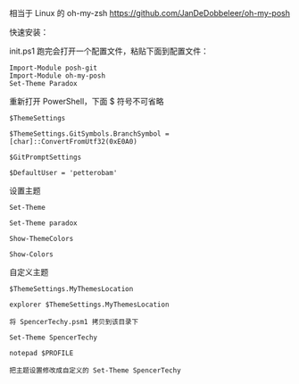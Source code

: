 相当于 Linux 的 oh-my-zsh
https://github.com/JanDeDobbeleer/oh-my-posh

快速安装：

init.ps1 跑完会打开一个配置文件，粘贴下面到配置文件：

```
Import-Module posh-git
Import-Module oh-my-posh
Set-Theme Paradox
```

重新打开 PowerShell，下面 $ 符号不可省略

```
$ThemeSettings

$ThemeSettings.GitSymbols.BranchSymbol = [char]::ConvertFromUtf32(0xE0A0)

$GitPromptSettings

$DefaultUser = 'petterobam'
```

设置主题

```
Set-Theme

Set-Theme paradox

Show-ThemeColors

Show-Colors

```

自定义主题

```
$ThemeSettings.MyThemesLocation

explorer $ThemeSettings.MyThemesLocation

将 SpencerTechy.psm1 拷贝到该目录下

Set-Theme SpencerTechy

notepad $PROFILE

把主题设置修改成自定义的 Set-Theme SpencerTechy
```